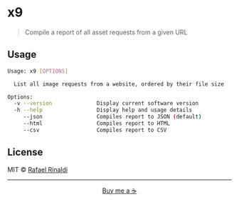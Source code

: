 # x9

>Compile a report of all asset requests from a given URL

## Usage

```sh
Usage: x9 [OPTIONS]

  List all image requests from a website, ordered by their file size

Options:
  -v --version              Display current software version
  -h --help                 Display help and usage details
     --json                 Compiles report to JSON (default)
     --html                 Compiles report to HTML
     --csv                  Compiles report to CSV
```

## License

MIT © [Rafael Rinaldi](rinaldi.io)

---

<p align="center">
  <a href="https://buymeacoff.ee/rinaldi" title="Buy me a coffee">Buy me a ☕</a>
</p>
